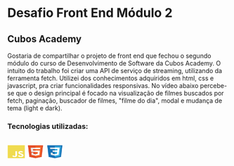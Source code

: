 # Desafio Front End Módulo 2
## Cubos Academy

Gostaria de compartilhar o projeto de front end que fechou o segundo módulo do curso de Desenvolvimento de Software da Cubos Academy.
O intuito do trabalho foi criar uma API de serviço de streaming, utilizando da ferramenta fetch.
Utilizei dos conhecimentos adquiridos em html, css e javascript, pra criar funcionalidades responsivas. No vídeo abaixo percebe-se que o design principal é focado na visualização de filmes buscados por fetch, paginação, buscador de filmes, "filme do dia", modal e mudança de tema (light e dark).

### Tecnologias utilizadas:

<div style="display: inline_block"><br>
  <img align="center" alt="Felipe-Js" height="30" width="40" src="https://raw.githubusercontent.com/devicons/devicon/master/icons/javascript/javascript-plain.svg">
  <img align="center" alt="Felipe-HTML" height="30" width="40" src="https://raw.githubusercontent.com/devicons/devicon/master/icons/html5/html5-original.svg">
  <img align="center" alt="Felipe-CSS" height="30" width="40" src="https://raw.githubusercontent.com/devicons/devicon/master/icons/css3/css3-original.svg">
</div>
